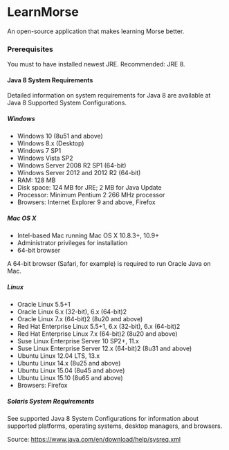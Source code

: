 # LearnMorse

An open-source application that makes learning Morse better.

### Prerequisites

You must to have installed newest JRE. Recommended: JRE 8.

#### Java 8 System Requirements

Detailed information on system requirements for Java 8 are available at Java 8 Supported System Configurations.

##### Windows

*    Windows 10 (8u51 and above)
*    Windows 8.x (Desktop)
*    Windows 7 SP1
*    Windows Vista SP2
*    Windows Server 2008 R2 SP1 (64-bit)
*    Windows Server 2012 and 2012 R2 (64-bit)
*    RAM: 128 MB
*    Disk space: 124 MB for JRE; 2 MB for Java Update
*    Processor: Minimum Pentium 2 266 MHz processor
*    Browsers: Internet Explorer 9 and above, Firefox

##### Mac OS X

*    Intel-based Mac running Mac OS X 10.8.3+, 10.9+
*    Administrator privileges for installation
*    64-bit browser

A 64-bit browser (Safari, for example) is required to run Oracle Java on Mac.

##### Linux

*    Oracle Linux 5.5+1
*    Oracle Linux 6.x (32-bit), 6.x (64-bit)2
*    Oracle Linux 7.x (64-bit)2 (8u20 and above)
*    Red Hat Enterprise Linux 5.5+1, 6.x (32-bit), 6.x (64-bit)2
*    Red Hat Enterprise Linux 7.x (64-bit)2 (8u20 and above)
*    Suse Linux Enterprise Server 10 SP2+, 11.x
*    Suse Linux Enterprise Server 12.x (64-bit)2 (8u31 and above)
*    Ubuntu Linux 12.04 LTS, 13.x
*    Ubuntu Linux 14.x (8u25 and above)
*    Ubuntu Linux 15.04 (8u45 and above)
*    Ubuntu Linux 15.10 (8u65 and above)
*    Browsers: Firefox

##### Solaris System Requirements

See supported Java 8 System Configurations for information about supported platforms, operating systems, desktop managers, and browsers.

Source: https://www.java.com/en/download/help/sysreq.xml
